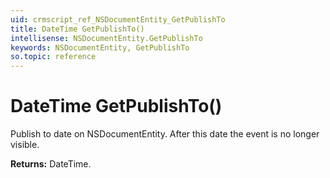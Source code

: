 ```yaml
---
uid: crmscript_ref_NSDocumentEntity_GetPublishTo
title: DateTime GetPublishTo()
intellisense: NSDocumentEntity.GetPublishTo
keywords: NSDocumentEntity, GetPublishTo
so.topic: reference
---
```


# DateTime GetPublishTo()

Publish to date on NSDocumentEntity. After this date the event is no longer visible.

**Returns:** DateTime.

